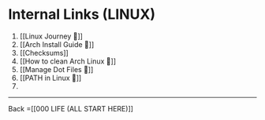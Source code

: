 # Internal Links (LINUX)
1. [[Linux Journey 🔗]]
2. [[Arch Install Guide 🔗]]
3. [[Checksums]]
4. [[How to clean Arch Linux 🔗]]
5. [[Manage Dot Files 🔗]]
6. [[PATH in Linux 🔗]]
7. 

-------------------------

Back =[[000 LIFE (ALL START HERE)]]
